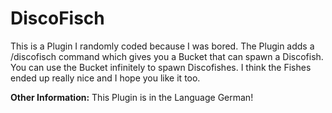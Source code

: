 # DiscoFisch

This is a Plugin I randomly coded because I was bored.
The Plugin adds a /discofisch command which gives you a Bucket that can spawn a Discofish. You can use the Bucket infinitely to spawn Discofishes.
I think the Fishes ended up really nice and I hope you like it too.

**Other Information:**
This Plugin is in the Language German!
